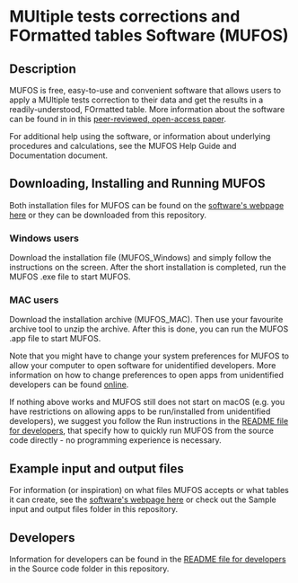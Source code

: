 # MUltiple tests corrections and FOrmatted tables Software (MUFOS)

## Description
MUFOS is free, easy-to-use and convenient software that allows users to apply a MUltiple tests correction to their data and get the results in a readily-understood, FOrmatted table. More information about the software can be found in in this <a href="https://openresearchsoftware.metajnl.com/articles/10.5334/jors.350/" target="_blank">peer-reviewed, open-access paper</a>.

For additional help using the software, or information about underlying procedures and calculations, see the MUFOS Help Guide and Documentation document.
## Downloading, Installing and Running MUFOS

Both installation files for MUFOS can be found on the <a href="http://nikolaybpetrov.com/mufos" target="_blank">software's webpage here</a> or they can be downloaded from this repository.

### Windows users
Download the installation file (MUFOS_Windows) and simply follow the instructions on the screen. After the short installation is completed, run the MUFOS .exe file to start MUFOS.
### MAC users
Download the installation archive (MUFOS_MAC). Then use your favourite archive tool to unzip the archive. After this is done, you can run the MUFOS .app file to start MUFOS.

Note that  you might have to change your system preferences for MUFOS to allow your computer to open software for unidentified developers. More information on how to change preferences to open apps from unidentified developers can be found <a href="https://www.macworld.co.uk/how-to/mac-software/mac-app-unidentified-developer-3669596/" target="_blank">online</a>.

If nothing above works and MUFOS still does not start on macOS (e.g. you have restrictions on allowing apps to be run/installed from unidentified developers), we suggest you follow the Run instructions in the [README file for developers](Source%20code/README%20-%20Dev.md), that specify how to quickly run MUFOS from the source code directly - no programming experience is necessary.

## Example input and output files
For information (or inspiration) on what files MUFOS accepts or what tables it can create, see the <a href="http://nikolaybpetrov.com/mufos" target="_blank">software's webpage here</a> or check out the Sample input and output files folder in this repository. 
 
## Developers
Information for developers can be found in the [README file for developers](Source%20code/README%20-%20Dev.md) in the Source code folder in this repository.
